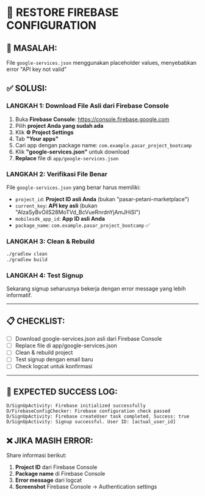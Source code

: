 # 🔄 **RESTORE FIREBASE CONFIGURATION**

## 🚨 **MASALAH:** 
File `google-services.json` menggunakan placeholder values, menyebabkan error "API key not valid"

## ✅ **SOLUSI:**

### **LANGKAH 1: Download File Asli dari Firebase Console**

1. Buka **Firebase Console**: https://console.firebase.google.com
2. Pilih **project Anda yang sudah ada**
3. Klik **⚙️ Project Settings**
4. Tab **"Your apps"**
5. Cari app dengan package name: `com.example.pasar_project_bootcamp`
6. Klik **"google-services.json"** untuk download
7. **Replace** file di `app/google-services.json`

### **LANGKAH 2: Verifikasi File Benar**

File `google-services.json` yang benar harus memiliki:
- `project_id`: **Project ID asli Anda** (bukan "pasar-petani-marketplace")
- `current_key`: **API key asli** (bukan "AIzaSyBvOiIS28MoTVd_BcVueRnrdnYjAmJHiSI")
- `mobilesdk_app_id`: **App ID asli Anda**
- `package_name`: `com.example.pasar_project_bootcamp` ✅

### **LANGKAH 3: Clean & Rebuild**

```bash
./gradlew clean
./gradlew build
```

### **LANGKAH 4: Test Signup**

Sekarang signup seharusnya bekerja dengan error message yang lebih informatif.

---

## 📋 **CHECKLIST:**

- [ ] Download google-services.json asli dari Firebase Console
- [ ] Replace file di app/google-services.json  
- [ ] Clean & rebuild project
- [ ] Test signup dengan email baru
- [ ] Check logcat untuk konfirmasi

---

## 🎯 **EXPECTED SUCCESS LOG:**

```
D/SignUpActivity: Firebase initialized successfully
D/FirebaseConfigChecker: Firebase configuration check passed
D/SignUpActivity: Firebase createUser task completed. Success: true
D/SignUpActivity: Signup successful. User ID: [actual_user_id]
```

## ❌ **JIKA MASIH ERROR:**

Share informasi berikut:
1. **Project ID** dari Firebase Console
2. **Package name** di Firebase Console  
3. **Error message** dari logcat
4. **Screenshot** Firebase Console → Authentication settings